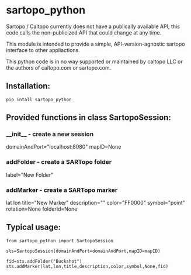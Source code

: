 # sartopo_python

Sartopo / Caltopo currently does not have a publically available API;
 this code calls the non-publicized API that could change at any time.

This module is intended to provide a simple, API-version-agnostic sartopo
 interface to other appliactions.

This python code is in no way supported or maintained by caltopo LLC
 or the authors of caltopo.com or sartopo.com.

## Installation:
```
pip intall sartopo_python
```

## Provided functions in class SartopoSession:
### \_\_init\_\_ - create a new session
domainAndPort="localhost:8080"
mapID=None
### addFolder - create a SARTopo folder
label="New Folder"
### addMarker - create a SARTopo marker
lat
lon
title="New Marker"
description=""
color="FF0000"
symbol="point"
rotation=None
folderId=None
## Typical usage:

```
from sartopo_python import SartopoSession

sts=SartopoSession(domainAndPort=domainAndPort,mapID=mapID)

fid=sts.addFolder("Buckshot")
sts.addMarker(lat,lon,title,description,color,symbol,None,fid)
```
